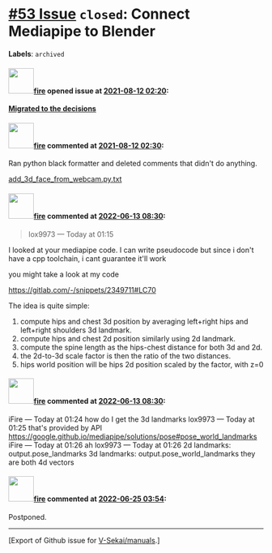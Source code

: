 # [\#53 Issue](https://github.com/V-Sekai/manuals/issues/53) `closed`: Connect Mediapipe to Blender
**Labels**: `archived`


#### <img src="https://avatars.githubusercontent.com/u/32321?u=c2e06a3d2b49a467aa907e54aa259516440267cc&v=4" width="50">[fire](https://github.com/fire) opened issue at [2021-08-12 02:20](https://github.com/V-Sekai/manuals/issues/53):

[**Migrated to the decisions** ](https://github.com/V-Sekai/V-Sekai.github.io/blob/master/decisions/2022/20220624-webcam-to-posed-characters.md)

#### <img src="https://avatars.githubusercontent.com/u/32321?u=c2e06a3d2b49a467aa907e54aa259516440267cc&v=4" width="50">[fire](https://github.com/fire) commented at [2021-08-12 02:30](https://github.com/V-Sekai/manuals/issues/53#issuecomment-897299702):

Ran python black formatter and deleted comments that didn't do anything.

[add_3d_face_from_webcam.py.txt](https://github.com/V-Sekai/v-sekai-proposals/files/6972437/add_3d_face_from_webcam.py.txt)

#### <img src="https://avatars.githubusercontent.com/u/32321?u=c2e06a3d2b49a467aa907e54aa259516440267cc&v=4" width="50">[fire](https://github.com/fire) commented at [2022-06-13 08:30](https://github.com/V-Sekai/manuals/issues/53#issuecomment-1153630733):

> lox9973 — Today at 01:15

I looked at your mediapipe code.
I can write pseudocode but since i don't have a cpp toolchain, i cant guarantee it'll work 

you might take a look at my code

https://gitlab.com/-/snippets/2349711#LC70

The idea is quite simple:
1) compute hips and chest 3d position by averaging left+right hips and left+right shoulders 3d landmark.
2) compute hips and chest 2d position similarly using 2d landmark.
3) compute the spine length as the hips-chest distance for both 3d and 2d.
4) the 2d-to-3d scale factor is then the ratio of the two distances.
5) hips world position will be hips 2d position scaled by the factor, with z=0

#### <img src="https://avatars.githubusercontent.com/u/32321?u=c2e06a3d2b49a467aa907e54aa259516440267cc&v=4" width="50">[fire](https://github.com/fire) commented at [2022-06-13 08:30](https://github.com/V-Sekai/manuals/issues/53#issuecomment-1153630956):

iFire — Today at 01:24
how do I get the 3d landmarks
lox9973 — Today at 01:25
that's provided by API
https://google.github.io/mediapipe/solutions/pose#pose_world_landmarks
iFire — Today at 01:26
ah
lox9973 — Today at 01:26
2d landmarks: output.pose_landmarks
3d landmarks: output.pose_world_landmarks
they are both 4d vectors

#### <img src="https://avatars.githubusercontent.com/u/32321?u=c2e06a3d2b49a467aa907e54aa259516440267cc&v=4" width="50">[fire](https://github.com/fire) commented at [2022-06-25 03:54](https://github.com/V-Sekai/manuals/issues/53#issuecomment-1166185114):

Postponed.


-------------------------------------------------------------------------------



[Export of Github issue for [V-Sekai/manuals](https://github.com/V-Sekai/manuals).]
